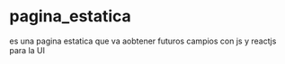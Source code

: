# pagina_estatica
es una pagina estatica que va aobtener futuros campios con js y reactjs para la UI
